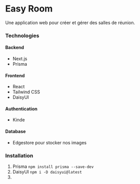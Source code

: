# Easy Room

Une application web pour créer et gérer des salles de réunion.

### Technologies

#### Backend
- Next.js
- Prisma

#### Frontend
- React
- Tailwind CSS
- DaisyUI

#### Authentication
- Kinde

#### Database
- Edgestore pour stocker nos images

### Installation

1. Prisma ```npm install prisma --save-dev```
2. DaisyUI ```npm i -D daisyui@latest```
3. 